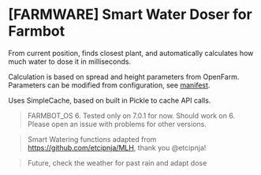 # [FARMWARE] Smart Water Doser for Farmbot

From current position, finds closest plant, and automatically calculates how much water to dose it in milliseconds.

Calculation is based on spread and height parameters from OpenFarm. Parameters can be modified from configuration, see [manifest](manifest.json).

Uses SimpleCache, based on built in Pickle to cache API calls.

> FARMBOT_OS 6. Tested only on 7.0.1 for now. Should work on 6. Please open an issue with problems for other versions.

> Smart Watering functions adapted from https://github.com/etcipnja/MLH, thank you @etcipnja!

> Future, check the weather for past rain and adapt dose